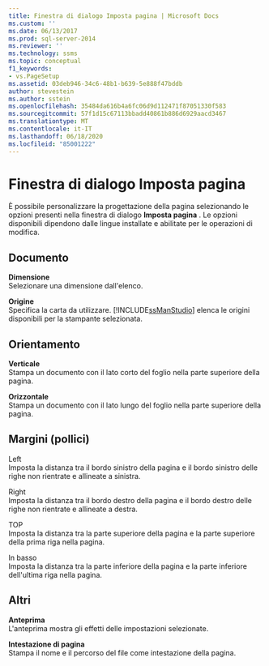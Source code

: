 ```yaml
---
title: Finestra di dialogo Imposta pagina | Microsoft Docs
ms.custom: ''
ms.date: 06/13/2017
ms.prod: sql-server-2014
ms.reviewer: ''
ms.technology: ssms
ms.topic: conceptual
f1_keywords:
- vs.PageSetup
ms.assetid: 03deb946-34c6-48b1-b639-5e888f47bddb
author: stevestein
ms.author: sstein
ms.openlocfilehash: 35484da616b4a6fc06d9d112471f87051330f583
ms.sourcegitcommit: 57f1d15c67113bbadd40861b886d6929aacd3467
ms.translationtype: MT
ms.contentlocale: it-IT
ms.lasthandoff: 06/18/2020
ms.locfileid: "85001222"
---
```

# <a name="page-setup-dialog-box"></a>Finestra di dialogo Imposta pagina
  È possibile personalizzare la progettazione della pagina selezionando le opzioni presenti nella finestra di dialogo **Imposta pagina** . Le opzioni disponibili dipendono dalle lingue installate e abilitate per le operazioni di modifica.  
  
## <a name="paper"></a>Documento  
 **Dimensione**  
 Selezionare una dimensione dall'elenco.  
  
 **Origine**  
 Specifica la carta da utilizzare. [!INCLUDE[ssManStudio](../../includes/ssmanstudio-md.md)] elenca le origini disponibili per la stampante selezionata.  
  
## <a name="orientation"></a>Orientamento  
 **Verticale**  
 Stampa un documento con il lato corto del foglio nella parte superiore della pagina.  
  
 **Orizzontale**  
 Stampa un documento con il lato lungo del foglio nella parte superiore della pagina.  
  
## <a name="margins-inches"></a>Margini (pollici)  
 Left  
 Imposta la distanza tra il bordo sinistro della pagina e il bordo sinistro delle righe non rientrate e allineate a sinistra.  
  
 Right  
 Imposta la distanza tra il bordo destro della pagina e il bordo destro delle righe non rientrate e allineate a destra.  
  
 TOP  
 Imposta la distanza tra la parte superiore della pagina e la parte superiore della prima riga nella pagina.  
  
 In basso  
 Imposta la distanza tra la parte inferiore della pagina e la parte inferiore dell'ultima riga nella pagina.  
  
## <a name="other"></a>Altri  
 **Anteprima**  
 L'anteprima mostra gli effetti delle impostazioni selezionate.  
  
 **Intestazione di pagina**  
 Stampa il nome e il percorso del file come intestazione della pagina.  
  
  
